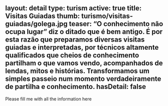 layout: detail
type: turism
active: true
title: Visitas Guiadas
thumb: turismo/visitas-guiadas/golega.jpg
teaser: “O conhecimento não ocupa lugar” diz o ditado que é bem antigo.
        É por esta razão que preparamos diversas visitas guiadas e interpretadas, por técnicos altamente qualificados que cheios de conhecimento partilham o que vamos vendo, acompanhados de lendas, mitos e histórias.
        Transformamos um simples passeio num momento verdadeiramente de partilha e conhecimento.
hasDetail: false
---

Please fill me with all the information here
